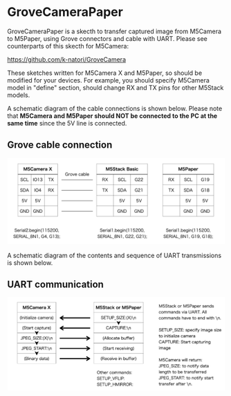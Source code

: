# GroveCameraPaper

GroveCameraPaper is a skecth to transfer captured image from M5Camera to M5Paper, using Grove connectors and cable with UART.
Please see counterparts of this skecth for M5Camera:

https://github.com/k-natori/GroveCamera

These sketches written for M5Camera X and M5Paper, so should be modified for your devices. For example, you should specify M5Camera model in "define" section, should change RX and TX pins for other M5Stack models.

A schematic diagram of the cable connections is shown below. Please note that **M5Camera and M5Paper should NOT be connected to the PC at the same time** since the 5V line is connected.
## Grove cable connection
![Grove cable connection](https://raw.githubusercontent.com/k-natori/GroveCamera/main/HOW_TO_USE/01_Connections.png)

A schematic diagram of the contents and sequence of UART transmissions is shown below.
## UART communication
![UART communication](https://raw.githubusercontent.com/k-natori/GroveCamera/main/HOW_TO_USE/02_Communications.png)
